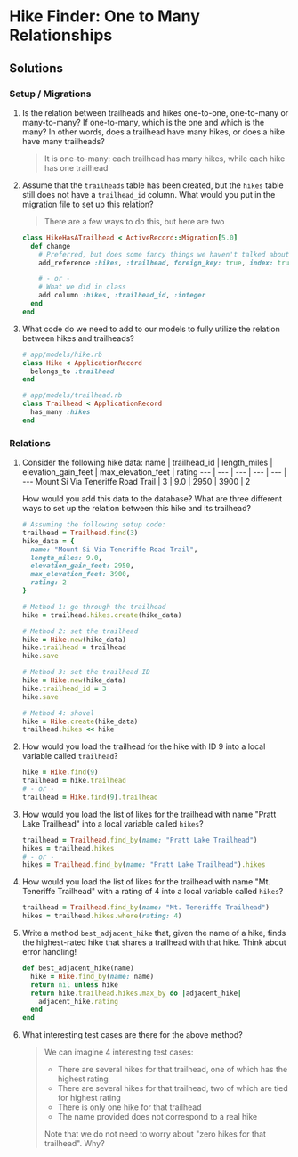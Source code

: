 # Hike Finder: One to Many Relationships

## Solutions

### Setup / Migrations

1. Is the relation between trailheads and hikes one-to-one, one-to-many or many-to-many? If one-to-many, which is the one and which is the many? In other words, does a trailhead have many hikes, or does a hike have many trailheads?
    > It is one-to-many: each trailhead has many hikes, while each hike has one trailhead
1. Assume that the `trailheads` table has been created, but the `hikes` table still does not have a `trailhead_id` column. What would you put in the migration file to set up this relation?
    > There are a few ways to do this, but here are two
    ```ruby
    class HikeHasATrailhead < ActiveRecord::Migration[5.0]
      def change
        # Preferred, but does some fancy things we haven't talked about yet
        add_reference :hikes, :trailhead, foreign_key: true, index: true

        # - or -
        # What we did in class
        add column :hikes, :trailhead_id, :integer
      end
    end
    ```
1. What code do we need to add to our models to fully utilize the relation between hikes and trailheads?
    ```ruby
    # app/models/hike.rb
    class Hike < ApplicationRecord
      belongs_to :trailhead
    end

    # app/models/trailhead.rb
    class Trailhead < ApplicationRecord
      has_many :hikes
    end
    ```

### Relations

1. Consider the following hike data:
    name   | trailhead_id | length_miles        | elevation_gain_feet | max_elevation_feet | rating
    ---    | ---          | ---                 | ---                 | ---                | ---
    Mount Si Via Teneriffe Road Trail | 3 | 9.0 | 2950                | 3900               | 2

    How would you add this data to the database? What are three different ways to set up the relation between this hike and its trailhead?

    ```ruby
    # Assuming the following setup code:
    trailhead = Trailhead.find(3)
    hike_data = {
      name: "Mount Si Via Teneriffe Road Trail",
      length_miles: 9.0,
      elevation_gain_feet: 2950,
      max_elevation_feet: 3900,
      rating: 2
    }

    # Method 1: go through the trailhead
    hike = trailhead.hikes.create(hike_data)

    # Method 2: set the trailhead
    hike = Hike.new(hike_data)
    hike.trailhead = trailhead
    hike.save

    # Method 3: set the trailhead ID
    hike = Hike.new(hike_data)
    hike.trailhead_id = 3
    hike.save

    # Method 4: shovel
    hike = Hike.create(hike_data)
    trailhead.hikes << hike
    ```
1. How would you load the trailhead for the hike with ID 9 into a local variable called `trailhead`?
    ```ruby
    hike = Hike.find(9)
    trailhead = hike.trailhead
    # - or -
    trailhead = Hike.find(9).trailhead
    ```
1. How would you load the list of likes for the trailhead with name "Pratt Lake Trailhead" into a local variable called `hikes`?
    ```ruby
    trailhead = Trailhead.find_by(name: "Pratt Lake Trailhead")
    hikes = trailhead.hikes
    # - or -
    hikes = Trailhead.find_by(name: "Pratt Lake Trailhead").hikes
    ```
1. How would you load the list of likes for the trailhead with name "Mt. Teneriffe Trailhead" with a rating of 4 into a local variable called `hikes`?
    ```ruby
    trailhead = Trailhead.find_by(name: "Mt. Teneriffe Trailhead")
    hikes = trailhead.hikes.where(rating: 4)
    ```
1. Write a method `best_adjacent_hike` that, given the name of a hike, finds the highest-rated hike that shares a trailhead with that hike. Think about error handling!
    ```ruby
    def best_adjacent_hike(name)
      hike = Hike.find_by(name: name)
      return nil unless hike
      return hike.trailhead.hikes.max_by do |adjacent_hike|
        adjacent_hike.rating
      end
    end
    ```
1. What interesting test cases are there for the above method?
    > We can imagine 4 interesting test cases:
    > - There are several hikes for that trailhead, one of which has the highest rating
    > - There are several hikes for that trailhead, two of which are tied for highest rating
    > - There is only one hike for that trailhead
    > - The name provided does not correspond to a real hike
    >
    > Note that we do not need to worry about "zero hikes for that trailhead". Why?
